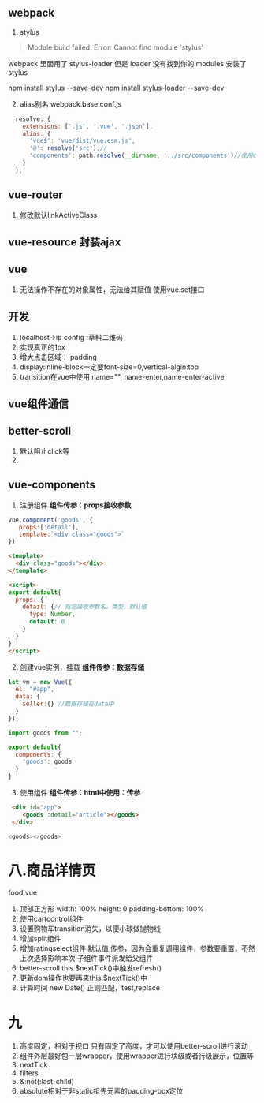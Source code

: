 ## webpack
1. stylus
>Module build failed: Error: Cannot find module 'stylus'

webpack 里面用了 stylus-loader 但是 loader 没有找到你的 modules 安装了 stylus

npm install stylus --save-dev
npm install stylus-loader --save-dev

2. alias别名
webpack.base.conf.js
```js
  resolve: {
    extensions: ['.js', '.vue', '.json'],
    alias: {
      'vue$': 'vue/dist/vue.esm.js',
      '@': resolve('src'),//
      'components': path.resolve(__dirname, '../src/components')//使用components,而不再去寻找路径
    }
  },
```

## vue-router
1. 修改默认linkActiveClass

## vue-resource 封装ajax

## vue
1. 无法操作不存在的对象属性，无法给其赋值
使用vue.set接口

## 开发
1. localhost->ip config :草料二维码
2. 实现真正的1px
3. 增大点击区域： padding
4. display:inline-block一定要font-size=0,vertical-algin:top
5. transition在vue中使用
name="", name-enter,name-enter-active

## vue组件通信

## better-scroll
1. 默认阻止click等
2. 



## vue-components

1. 注册组件
**组件传参：props接收参数**
```js
Vue.component('goods', {
   props:['detail'],
   template:`<div class="goods">`
})
```

```html
<template>
  <div class="goods"></div>
</template>

<script>
export default{
  props: {
    detail: {// 指定接收参数名，类型，默认值
      type: Number,
      default: 0
    }
  }
}
</script>

```
2. 创建vue实例，挂载
**组件传参：数据存储**

```js
let vm = new Vue({
  el: "#app",
  data: {
    seller:{} //数据存储在data中
  }
});
```

```js
import goods from "";

export default{
  components: {
    'goods': goods
  }
}
```

3. 使用组件
**组件传参：html中使用：传参**
```html
 <div id="app">
    <goods :detail="article"></goods>
 </div>
```



```js
<goods></goods>
```

# 八.商品详情页
food.vue
1. 顶部正方形
width: 100%
height: 0
padding-bottom: 100%
2. 使用cartcontrol组件
3. 设置购物车transition消失，以便小球做抛物线
4. 增加split组件
5. 增加ratingselect组件
默认值
传参，因为会重复调用组件，参数要重置，不然上次选择影响本次
子组件事件派发给父组件
6. better-scroll
this.$nextTick()中触发refresh()
7. 更新dom操作也要再来this.$nextTick()中
8. 计算时间
new Date()
正则匹配，test,replace

# 九
1. 高度固定，相对于视口
只有固定了高度，才可以使用better-scroll进行滚动
2. 组件外层最好包一层wrapper，使用wrapper进行块级或者行级展示，位置等
3. nextTick
4. filters
5. &:not(:last-child)
6. absolute相对于非static祖先元素的padding-box定位